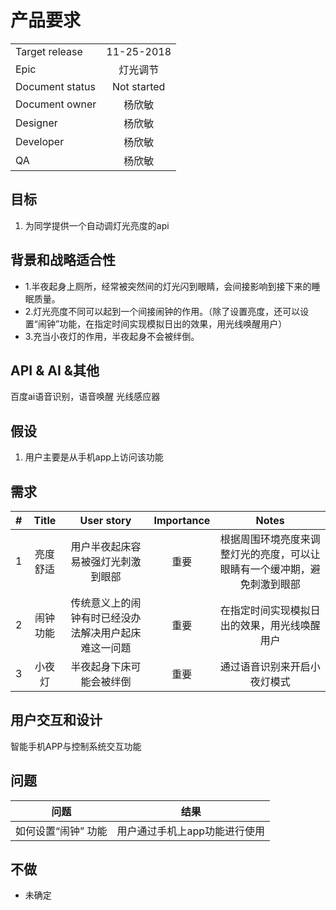 # 产品要求
|       |         |
| ------------- |:-------------:|
| Target release  |11-25-2018|
| Epic      |  灯光调节      |
| Document status | Not started      |
|Document owner|杨欣敏|
| Designer      | 杨欣敏 |
| Developer      |  杨欣敏    |
| QA |   杨欣敏   |

## 目标
1. 为同学提供一个自动调灯光亮度的api

## 背景和战略适合性
* 1.半夜起身上厕所，经常被突然间的灯光闪到眼睛，会间接影响到接下来的睡眠质量。
* 2.灯光亮度不同可以起到一个间接闹钟的作用。（除了设置亮度，还可以设置“闹钟”功能，在指定时间实现模拟日出的效果，用光线唤醒用户）
* 3.充当小夜灯的作用，半夜起身不会被绊倒。
## API & AI &其他
百度ai语音识别，语音唤醒
光线感应器

## 假设
1. 用户主要是从手机app上访问该功能 
## 需求
|    #     |    Title     |       User story     |      Importance     |      Notes     |
| ------------- |:-------------:|:-------------:|:-------------:|:-------------:|
|1       | 亮度舒适 | 用户半夜起床容易被强灯光刺激到眼部  | 重要 | 根据周围环境亮度来调整灯光的亮度，可以让眼睛有一个缓冲期，避免刺激到眼部 |
|2         |闹钟功能|传统意义上的闹钟有时已经没办法解决用户起床难这一问题|重要|在指定时间实现模拟日出的效果，用光线唤醒用户|
|3       |小夜灯|半夜起身下床可能会被绊倒|重要|通过语音识别来开启小夜灯模式|



## 用户交互和设计
智能手机APP与控制系统交互功能

## 问题
|    问题     |       结果    |
| ------------- |:-------------:|
|如何设置“闹钟” 功能 |用户通过手机上app功能进行使用|


## 不做
* 未确定
